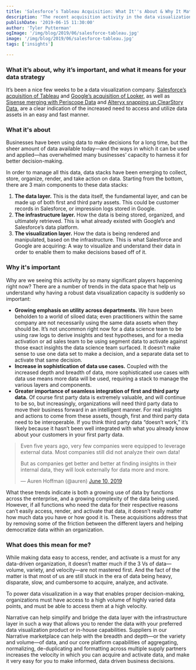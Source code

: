 ```yaml
---
title: 'Salesforce’s Tableau Acquisition: What It''s About & Why It Matters'
description: 'The recent acquisition activity in the data visualization space shows just how important it is for data to be easy to access, render, and activate.'
publishDate: '2019-06-15 11:30:00'
author: 'Tyler Putterman'
ogImage: '/img/blog/2019/06/salesforce-tableau.jpg'
image: '/img/blog/2019/06/salesforce-tableau.jpg'
tags: ['insights']

---
```

### What it’s about, why it’s important, and what it means for your data strategy

It’s been a nice few weeks to be a data visualization company. [Salesforce’s acquisition of Tableau](https://www.nytimes.com/2019/06/10/technology/salesforce-tableau-deal.html) and [Google’s acquisition of Looker](https://www.nytimes.com/2019/06/06/technology/google-data-analytics-looker-acquisition.html), as well as [Sisense merging with Periscope Data](https://techcrunch.com/2019/05/14/sisense-acquires-periscope-data-to-build-integrated-data-science-and-analytics-solution/) and [Alteryx snapping up ClearStory Data](https://www.prnewswire.com/news-releases/alteryx-acquires-clearstory-data-to-accelerate-innovation-in-data-science-and-analytics-300825146.html), are a clear indication of the increased need to access and utilize data assets in an easy and fast manner.

### What it's about

Businesses have been using data to make decisions for a long time, but the sheer amount of data available today—and the ways in which it can be used and applied—has overwhelmed many businesses’ capacity to harness it for better decision-making.

In order to manage all this data, data stacks have been emerging to collect, store, organize, render, and take action on data. Starting from the bottom, there are 3 main components to these data stacks:

1. **The data layer.** This is the data itself, the fundamental layer, and can be made up of both first and third party assets. This could be customer records in Salesforce, or impression logs stored in Google.
2. **The infrastructure layer.** How the data is being stored, organized, and ultimately retrieved. This is what already existed with Google’s and Salesforce’s data platform.
3. **The visualization layer.** How the data is being rendered and manipulated, based on the infrastructure. This is what Salesforce and Google are acquiring: A way to visualize and understand their data in order to enable them to make decisions based off of it.

### Why it's important

Why are we seeing this activity by so many significant players happening right now? There are a number of trends in the data space that help us understand why having a robust data visualization capacity is suddenly so important:

* **Growing emphasis on utility across departments.** We have been beholden to a world of siloed data; even practitioners within the same company are not necessarily using the same data assets when they should be. It’s not uncommon right now for a data science team to be using raw logs to derive insights and test hypotheses, and for a media activation or ad sales team to be using segment data to activate against those exact insights the data science team surfaced. It doesn’t make sense to use one data set to make a decision, and a separate data set to activate that same decision.
* **Increase in sophistication of data use cases.** Coupled with the increased depth and breadth of data, more sophisticated use cases with data use means more data will be used, requiring a stack to manage the various layers and components.
* **Greater importance of seamless integration of first and third party data.** Of course first party data is extremely valuable, and will continue to be so, but increasingly, organizations will need third party data to move their business forward in an intelligent manner. For real insights and actions to come from these assets, though, first and third party data need to be interoperable. If you think third party data “doesn’t work,” it’s likely because it hasn’t been well integrated with what you already know about your customers in your first party data.

> Even five years ago, very few companies were equipped to leverage external data. Most companies still did not analyze their own data!  
>
> But as companies get better and better at finding insights in their internal data, they will look externally for data more and more.
>
> — Auren Hoffman (@auren) [June 10, 2019](https://twitter.com/auren/status/1138129578424094721?ref_src=twsrc%5Etfw)

What these trends indicate is both a growing use of data by functions across the enterprise, and a growing complexity of the data being used. However, if all functions who need the data for their respective reasons can’t easily access, render, and activate that data, it doesn’t really matter how much data you have or how good it is. These acquisitions address that by removing some of the friction between the different layers and helping democratize data within an organization.

### What does this mean for me?

While making data easy to access, render, and activate is a must for any data-driven organization, it doesn’t matter much if the 3 Vs of data—volume, variety, and velocity—are not mastered first. And the fact of the matter is that most of us are still stuck in the era of data being heavy, disparate, slow, and cumbersome to acquire, analyze, and activate.

To power data visualization in a way that enables proper decision-making, organizations must have access to a high volume of highly varied data points, and must be able to access them at a high velocity.

Narrative can help simplify and bridge the data layer with the infrastructure layer in such a way that allows you to render the data with your preferred data visualization product or in-house capabilities. Suppliers in our Narrative marketplace can help with the breadth and depth—or the variety and volume—of data, and our core platform capabilities of aggregating, normalizing, de-duplicating and formatting across multiple supply partners increases the velocity in which you can acquire and activate data, and make it very easy for you to make informed, data driven business decisions.
